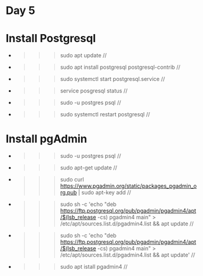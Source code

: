 # Day 5
# Install Postgresql
* >>>sudo apt update               //
* >>> sudo apt install postgresql postgresql-contrib           //
* >>>sudo systemctl start postgresql.service   //
* >>>service posgresql status         //
* >>>sudo -u postgres psql       //
* >>>sudo systemctl restart postgresql         //
# Install pgAdmin
* >>> sudo -u postgres psql      //
* >>> sudo apt-get update         //
* >>> sudo curl https://www.pgadmin.org/static/packages_pgadmin_org.pub | sudo apt-key add //
* >>> sudo sh -c 'echo "deb https://ftp.postgresql.org/pub/pgadmin/pgadmin4/apt/$(lsb_release -cs) pgadmin4 main" > /etc/apt/sources.list.d/pgadmin4.list && apt update  //
* >>> sudo sh -c 'echo "deb https://ftp.postgresql.org/pub/pgadmin/pgadmin4/apt/$(lsb_release -cs) pgadmin4 main" > /etc/apt/sources.list.d/pgadmin4.list && apt update'  //
* >>> sudo apt istall pgadmin4            //

